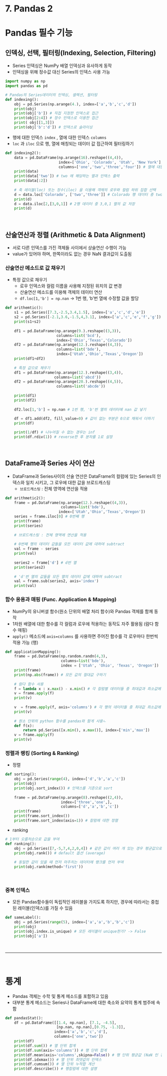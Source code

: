 # 7. Pandas 2

# Pandas 필수 기능

## 인덱싱, 선택, 필터링(Indexing, Selection, Filtering)

- Series 인덱싱은 NumPy 배열 인덱싱과 유사하게 동작
- 인덱싱을 위해 정수값 대신 Series의 인덱스 사용 가능

```python
import numpy as np
import pandas as pd

# Pandas의 Series데이터의 인덱싱, 셀렉션, 필터링
def indexing():
    obj = pd.Series(np.arange(4.), index=['a','b','c','d'])
    print(obj)
    print(obj['b']) # 직접 지정한 인덱스로 접근
    print(obj[2:4]) # 정수 인덱스로 이용한 접근
    print( obj[[1,3]])
    print(obj['b':'d']) # 인덱스로 슬라이싱
```

- 행에 대한 인덱스 `index` , 열에 대한 인덱스  `columns`
- `loc` 과 `iloc` 으로 행, 열에 매칭되는 데이터 값 접근하여 필터링하기

```python
def indexing2():
    data = pd.DataFrame(np.arange(16).reshape((4,4)),
                        index=['Ohio', 'Colorado', 'Utah', 'New York'], # 행에 대한 인덱스 명시
                        columns=['one','two','three','four']) # 열에 대한 인덱스 명시
    print(data)
    print(data['two']) # two 에 해당하는 열과 인덱스 출력
    print(data[:2])
    
    # 축 레이블(loc) 또는 정수(iloc) 을 이용해 객체의 로우와 컬럼 하위 집합 선택
    d = data.loc['Colorado', ['two','three']] # Colorado 행 데이터 중 two, three 열의 값 저장
    print(d)
    d = data.iloc[2,[3,0,1]] # 2행 데이터 중 3,0,1 열의 값 저장
    print(d)
```

<br>


## 산술연산과 정렬 (Arithmetic & Data Alignment)

- 서로 다른 인덱스를 가진 객체들 사이에서 상술연산 수행이 가능
- value가 있어야 하며, 한쪽이라도 없는 경우 NaN 결과값이 도출됨

### 산술연산 메소드로 값 채우기

- 특정 값으로 채우기
    - 로우 인덱스와 컬럼 이름을 사용해 지정된 위치의 값 변경
    - 산술연산 메소드를 이용해 객체의 데이터 연산
    - `df.loc[1,'b'] = np.nan` → 1번 행, ‘b’번 열에 수정할 값을 할당

```python
def arithemtic():
    s1 = pd.Series([7.3,-2.5,3.4,1.5], index=['a','c','d','e'])
    s2 = pd.Series([-2.1,3.6,-1.5,4,3.1], index=['a','c','e','f','g'])
    print(s1+s2)
    
    df1 = pd.DataFrame(np.arange(9.).reshape((3,3)),
                       columns=list('bcd'),
                       index=['Ohio','Texas','Colorado'])
    df2 = pd.DataFrame(np.arange(12.).reshape((4,3)),
                       columns=list('bde'),
                       index=['Utah','Ohio','Texas','Oregon'])
    print(df1+df2)
    
    # 특정 값으로 채우기
    df1 = pd.DataFrame(np.arange(12.).reshape((3,4)),
                      columns=list('abcd'))
    df2 = pd.DataFrame(np.arange(20.).reshape((4,5)),
                       columns=list('abcde'))
        
    print(df1)
    print(df2)
    
    df2.loc[1,'b'] = np.nan # 1번 행, 'b'번 열의 데이터에 nan 값 넣기
    
    df = df1.add(df2, fill_value=0) # 값이 없는 부분은 0으로 채워서 더하기
    print(df)

    print(1/df) # 나누어질 수 없는 경우는 inf
    print(df.rdiv(1)) # reverse한 후 분자를 1로 설정
```

<br>


## DataFrame과  Series 사이 연산

- DataFrame과 Series사이의 산술 연산은 DataFrame의 컬럼에 있는 Series의 인덱스와 일치 시키고, 그 로우에 대한 값을 브로드캐스팅
    - `브로드캐스팅`  : 전체 영역에 연산을 적용

```python
def arithmetic2():
    frame = pd.DataFrame(np.arange(12.).reshape((4,3)),
                         columns=list('bde'),
                        index=['Utah','Ohio','Texas','Oregon'])
    series = frame.iloc[0] # 0번째 행
    print(frame)
    print(series)
    
    # 브로드캐스팅 : 전체 영역에 연산을 적용
    
    # 0번째 행의 데이터 값들을 모든 데이터 값에 대하여 subtract
    val = frame - series 
    print(val)
    
    series2 = frame['d'] # d번 열
    print(series2)
    
    # 'd'번 열의 값들을 모든 열의 데이터 값에 대하여 subtract 
    val = frame.sub(series2, axis='index')
    print(val)
```

### 함수 응용과 매핑 (Func. Application & Mapping)

- NumPy의 유니버셜 함수(원소 단위의 배열 처리 함수)와 Pandas 객체를 함께 동작
- 1차원 배열에 대한 함수를 각 컬럼과 로우에 적용하는 동작도 자주 활용됨 (람다 함수 매핑)
- `apply()` 메소드에 `axis=columns` 를 사용하면 주어진 함수를 각 로우마다 한번씩 적용 가능 (행)

```python
def applicationMapping():
    frame = pd.DataFrame(np.random.randn(4,3),
                         columns=list('bde'),
                         index = ['Utah', 'Ohio', 'Texas', 'Oregon'])
    print(frame)
    print(np.abs(frame)) # 모든 값의 절대값 구하기
    
    # 람다 함수 사용
    f = lambda x : x.max() - x.min() # 각 칼럼별 데이터들 중 최대값과 최소값에 대한 차이
    v = frame.apply(f)
    print(v)
    
    v  = frame.apply(f, axis='columns') # 각 행의 데이터들 중 최대값 최소값에 대한 차이
    print(v)
    
    # 원소 단위의 python 함수를 pandas와 함게 사용ㄴ
    def f(x):
        return pd.Series([x.min(), x.max()], index=['min','max'])
    v = frame.apply(f)
    print(v)
```

### 정렬과 랭킹 (Sorting & Ranking)

- 정렬

```python
def sorting():
    obj = pd.Series(range(4), index=['d','b','a','c'])
    print(obj)
    print(obj.sort_index()) # 인덱스를 기준으로 sort
    
    frame = pd.DataFrame(np.arange(8).reshape((2,4)),
                         index=['three','one',],
                         columns=['d','a','b','c'])
    print(frame)
    print(frame.sort_index())
    print(frame.sort_index(axis=1)) # 칼럼에 대한 정렬
```

- ranking

```python
# 1부터 오름차순으로 값을 부여
def ranking():
    obj = pd.Series([7,-5,7,4,2,0,4]) # 같은 값이 여러 개 있는 경우 평균값으로 랭크 값을 부여 (3,4번째인 경우 3.5, 3.5 부여)
    print(obj.rank()) # default 옵션 (average)
    
    # 동일한 값이 있을 때 먼저 마주치는 데이터에 랭크를 먼저 부여
    print(obj.rank(method='first'))
```

<br>


### 중복 인덱스

- 모든 Pandas함수들이 독립적인 레이블을 가지도록 하지만, 경우에 따라서는 중첩된 레이블(인덱스)를 가질 수 있음

```python
def sameLabel():
    obj = pd.Series(range(5), index=['a','a','b','b','c'])
    print(obj)
    print(obj.index.is_unique) # 모든 레이블이 unique한가? -> False
    print(obj['a'])
```

<br><hr><br>

# 통계

- Pandas 객체는 수학 및 통계 메소드를 포함하고 있음
- 대부분 통계 메소드는 Series나 DataFrame에 대한 축소와 요약의 통계 범주에 속함


```python
def pandasStat():
    df = pd.DataFrame([[1.4, np.nan], [7.1, -4.5],
                       [np.nan, np.nan],[0.75, -1.3]],
                      index=['a','b','c','d'],
                      columns=['one','two'])
    print(df)
    print(df.sum()) # 열 단위 합계
    print(df.sum(axis='columns')) # 행 단위 합계
    print(df.mean(axis='columns',skipna=False)) # 행 단위 평균값 (NaN 인 경우 연산 불가)
    print(df.idxmax()) # 열 단위 최댓값의 인덱스
    print(df.cumsum()) # 열 단위 누적합 계산
    print(df.describe()) # 행칼럼에 대한 설명
```
